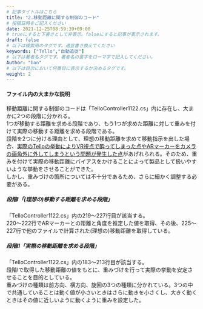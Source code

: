 ```yaml
---
# 記事タイトルはこちら
title: "2.移動距離に関する制御のコード"
# 投稿日時をご記入ください
date: 2021-12-25T08:59:39+09:00
# trueにすると下書きとして非表示。falseにすると記事が表示されます。
draft: false
# 以下は検索用のタグです。適宜書き換えてください
keywords: ["Tello","自動追従"]
# 以下は著者名タグです。著者名の苗字をローマ字で記入してください。
Author: "ban"
# 以下は目次において何番目に表示するか決めるタグです。
weight: 2
---
```


#### ファイル内の大まかな説明  
移動距離に関する制御のコードは「TelloController1122.cs」内に存在し、大まかに2つの段階に分かれる。  
1つが移動する距離を求める段階であり、もう1つが求めた距離に対して重みを付けて実際の移動する距離を求める段階である。  
段階を2つに分ける理由として、理想の移動距離を求めて移動指示を出した場合、<u>実際のTelloの挙動によりVR視点で酔ってしまった点やARマーカーをカメラの画角外に外してしまうという問題が発生した点</u>があげれられる。そのため、重みを付けて実際の移動距離にバイアスをかけることによって製品として扱いやすいような挙動をさせることができた。  
しかし、重みづけの箇所については不十分であるため、さらに細かく調整する必要がある。

##### 段階Ⅰ「(理想の)移動する距離を求める段階」  
「TelloController1122.cs」内の219～227行目が該当する。  
220～222行でARマーカーとの距離と角度を推定した値を取得、その後、225～227行で他のファイルで計算された(理想の)移動距離を取得している。   

##### 段階Ⅱ「実際の移動距離を求める段階」  
「TelloController1122.cs」内の183～213行目が該当する。  
段階Ⅰで取得した移動距離の値をもとに、重みづけを行って実際の挙動を安定させることを目的としている。  
重みづけの種類は前方向、横方向、旋回の3つの種類に分かれている。3つの中で共通していることは動く値が小さいときはさらに動きを小さくし、大きく動くときはその値に近しいように動くように重みを設定した。  